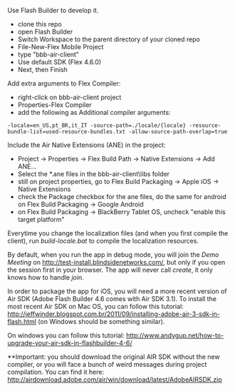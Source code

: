 Use Flash Builder to develop it.

* clone this repo
* open Flash Builder
* Switch Workspace to the parent directory of your cloned repo
* File-New-Flex Mobile Project
* type "bbb-air-client"
* Use default SDK (Flex 4.6.0)
* Next, then Finish

Add extra arguments to Flex Compiler:

* right-click on bbb-air-client project
* Properties-Flex Compiler
* add the following as Additional compiler arguments:

```
-locale=en_US,pt_BR,it_IT -source-path=./locale/{locale} -resource-bundle-list=used-resource-bundles.txt -allow-source-path-overlap=true
```

Include the Air Native Extensions (ANE) in the project:

* Project -> Properties -> Flex Build Path -> Native Extensions -> Add ANE...
* Select the *.ane files in the bbb-air-client\libs folder
* still on project properties, go to Flex Build Packaging -> Apple iOS -> Native Extensions
* check the Package checkbox for the ane files, do the same for android on Flex Build Packaging -> Google Android
* on Flex Build Packaging -> BlackBerry Tablet OS, uncheck "enable this target platform" 

Everytime you change the localization files (and when you first compile the client), run *build-locale.bat* to compile the localization resources.

By default, when you run the app in debug mode, you will join the *Demo Meeting* on http://test-install.blindsidenetworks.com/, but only if you open the session first in your browser. The app will never call *create*, it only knows how to handle *join*.

In order to package the app for iOS, you will need a more recent version of Air SDK (Adobe Flash Builder 4.6 comes with Air SDK 3.1).
To install the most recent Air SDK on Mac OS, you can follow this tutorial: http://jeffwinder.blogspot.com.br/2011/09/installing-adobe-air-3-sdk-in-flash.html (on Windows should be something similar).

On windows you can follow this tutorial: 
http://www.andygup.net/how-to-upgrade-your-air-sdk-in-flashbuilder-4-6/

**Important: you should download the original AIR SDK without the new compiler, or you will face a bunch of weird messages during project compilation.
You can find it here: http://airdownload.adobe.com/air/win/download/latest/AdobeAIRSDK.zip

